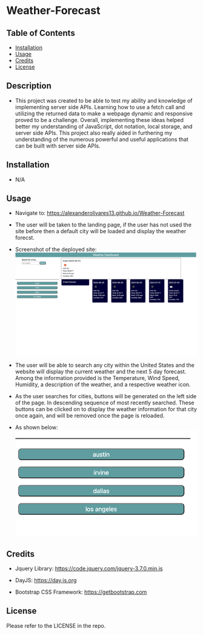 # Weather-Forecast

## Table of Contents

- [Installation](#installation)
- [Usage](#usage)
- [Credits](#credits)
- [License](#license)


## Description
- This project was created to be able to test my ability and knowledge of implementing server side APIs. Learning how to use a fetch call and utilizing the returned data to make a webpage dynamic and responsive proved to be a challenge. Overall, implementing these ideas helped better my understanding of JavaScript, dot notation, local storage, and server side APIs. This project also really aided in furthering my understanding of the numerous powerful and useful applications that can be built with server side APIs.

## Installation
- N/A

## Usage

- Navigate to: https://alexanderolivares13.github.io/Weather-Forecast

- The user will be taken to the landing page, if the user has not used the site before then a default city will be loaded and display the weather forecst.

- Screenshot of the deployed site: 
![weather](assets/images/alexanderolivares13.github.io_Weather-Forecast.png)

- The user will be able to search any city within the United States and the website will display the current weather and the next 5 day forecast. Among the information provided is the Temperature, Wind Speed, Humidity, a description of the weather, and a respective weather icon.

- As the user searches for cities, buttons will be generated on the left side of the page. In descending sequence of most recently searched. These buttons can be clicked on to display the weather information for that city once again, and will be removed once the page is reloaded.

- As shown below:
![search-history](assets/images/search-history.png)

## Credits

- Jquery Library: https://code.jquery.com/jquery-3.7.0.min.js

- DayJS: https://day.js.org

- Bootstrap CSS Framework: https://getbootstrap.com

## License

Please refer to the LICENSE in the repo.